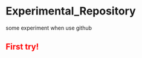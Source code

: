 # Experimental_Repository
some experiment when use github
## <font color = FF0000> First try! </font>
